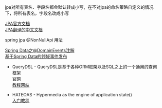 jpa对所有表名、字段名都会默认转成小写，在不对jpa的命名策略自定义的情况下，将所有表名，字段名改成小写

[JPA官方文档](https://docs.spring.io/spring-data/jpa/docs/2.1.5.RELEASE/reference/html/#repositories.definition-tuning)    
[JPA翻译的中文文档](https://www.linzepeng.com/blog/jpa-note/)  

spring jpa @NonNullApi 用法


[Spring Data之@DomainEvents注解](https://blog.csdn.net/f4761/article/details/84622317)  
[基于Spring Data的领域事件发布](https://juejin.im/post/6844904112409018375)


* QueryDSL - QueryDSL是基于各种ORM框架以及SQL之上的一个通用的查询框架   
[官网](http://www.querydsl.com/)  
[教程网站](https://juejin.im/post/6844903955240058887)  


* HATEOAS - Hypermedia as the engine of application state()  
[入门教程](https://zhuanlan.zhihu.com/p/96027191)


